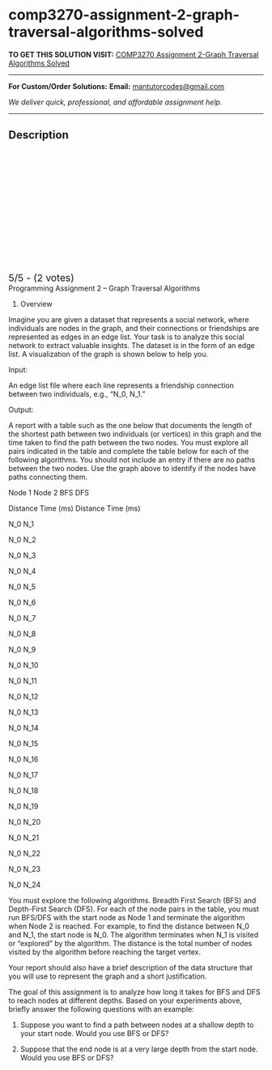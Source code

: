 # comp3270-assignment-2-graph-traversal-algorithms-solved
**TO GET THIS SOLUTION VISIT:** [COMP3270 Assignment 2-Graph Traversal Algorithms Solved](https://mantutor.com/product/comp-3270-introduction-to-algorithms-solved-2/)


---

**For Custom/Order Solutions:** **Email:** mantutorcodes@gmail.com  

*We deliver quick, professional, and affordable assignment help.*

---

<h2>Description</h2>



<div class="kk-star-ratings kksr-auto kksr-align-center kksr-valign-top" data-payload="{&quot;align&quot;:&quot;center&quot;,&quot;id&quot;:&quot;115144&quot;,&quot;slug&quot;:&quot;default&quot;,&quot;valign&quot;:&quot;top&quot;,&quot;ignore&quot;:&quot;&quot;,&quot;reference&quot;:&quot;auto&quot;,&quot;class&quot;:&quot;&quot;,&quot;count&quot;:&quot;2&quot;,&quot;legendonly&quot;:&quot;&quot;,&quot;readonly&quot;:&quot;&quot;,&quot;score&quot;:&quot;5&quot;,&quot;starsonly&quot;:&quot;&quot;,&quot;best&quot;:&quot;5&quot;,&quot;gap&quot;:&quot;4&quot;,&quot;greet&quot;:&quot;Rate this product&quot;,&quot;legend&quot;:&quot;5\/5 - (2 votes)&quot;,&quot;size&quot;:&quot;24&quot;,&quot;title&quot;:&quot;COMP3270 Assignment 2-Graph Traversal Algorithms Solved&quot;,&quot;width&quot;:&quot;138&quot;,&quot;_legend&quot;:&quot;{score}\/{best} - ({count} {votes})&quot;,&quot;font_factor&quot;:&quot;1.25&quot;}">

<div class="kksr-stars">

<div class="kksr-stars-inactive">
            <div class="kksr-star" data-star="1" style="padding-right: 4px">


<div class="kksr-icon" style="width: 24px; height: 24px;"></div>
        </div>
            <div class="kksr-star" data-star="2" style="padding-right: 4px">


<div class="kksr-icon" style="width: 24px; height: 24px;"></div>
        </div>
            <div class="kksr-star" data-star="3" style="padding-right: 4px">


<div class="kksr-icon" style="width: 24px; height: 24px;"></div>
        </div>
            <div class="kksr-star" data-star="4" style="padding-right: 4px">


<div class="kksr-icon" style="width: 24px; height: 24px;"></div>
        </div>
            <div class="kksr-star" data-star="5" style="padding-right: 4px">


<div class="kksr-icon" style="width: 24px; height: 24px;"></div>
        </div>
    </div>

<div class="kksr-stars-active" style="width: 138px;">
            <div class="kksr-star" style="padding-right: 4px">


<div class="kksr-icon" style="width: 24px; height: 24px;"></div>
        </div>
            <div class="kksr-star" style="padding-right: 4px">


<div class="kksr-icon" style="width: 24px; height: 24px;"></div>
        </div>
            <div class="kksr-star" style="padding-right: 4px">


<div class="kksr-icon" style="width: 24px; height: 24px;"></div>
        </div>
            <div class="kksr-star" style="padding-right: 4px">


<div class="kksr-icon" style="width: 24px; height: 24px;"></div>
        </div>
            <div class="kksr-star" style="padding-right: 4px">


<div class="kksr-icon" style="width: 24px; height: 24px;"></div>
        </div>
    </div>
</div>


<div class="kksr-legend" style="font-size: 19.2px;">
            5/5 - (2 votes)    </div>
    </div>
Programming Assignment 2 – Graph Traversal Algorithms

1. Overview

Imagine you are given a dataset that represents a social network, where individuals are nodes in the graph, and their connections or friendships are represented as edges in an edge list. Your task is to analyze this social network to extract valuable insights. The dataset is in the form of an edge list. A visualization of the graph is shown below to help you.

Input:

An edge list file where each line represents a friendship connection between two individuals, e.g., “N_0, N_1.”

Output:

A report with a table such as the one below that documents the length of the shortest path between two individuals (or vertices) in this graph and the time taken to find the path between the two nodes. You must explore all pairs indicated in the table and complete the table below for each of the following algorithms. You should not include an entry if there are no paths between the two nodes. Use the graph above to identify if the nodes have paths connecting them.

Node 1 Node 2 BFS DFS

Distance Time (ms) Distance Time (ms)

N_0 N_1

N_0 N_2

N_0 N_3

N_0 N_4

N_0 N_5

N_0 N_6

N_0 N_7

N_0 N_8

N_0 N_9

N_0 N_10

N_0 N_11

N_0 N_12

N_0 N_13

N_0 N_14

N_0 N_15

N_0 N_16

N_0 N_17

N_0 N_18

N_0 N_19

N_0 N_20

N_0 N_21

N_0 N_22

N_0 N_23

N_0 N_24

You must explore the following algorithms. Breadth First Search (BFS) and Depth-First Search (DFS). For each of the node pairs in the table, you must run BFS/DFS with the start node as Node 1 and terminate the algorithm when Node 2 is reached. For example, to find the distance between N_0 and N_1, the start node is N_0. The algorithm terminates when N_1 is visited or “explored” by the algorithm. The distance is the total number of nodes visited by the algorithm before reaching the target vertex.

Your report should also have a brief description of the data structure that you will use to represent the graph and a short justification.

The goal of this assignment is to analyze how long it takes for BFS and DFS to reach nodes at different depths. Based on your experiments above, briefly answer the following questions with an example:

1. Suppose you want to find a path between nodes at a shallow depth to your start node. Would you use BFS or DFS?

2. Suppose that the end node is at a very large depth from the start node. Would you use BFS or DFS?
